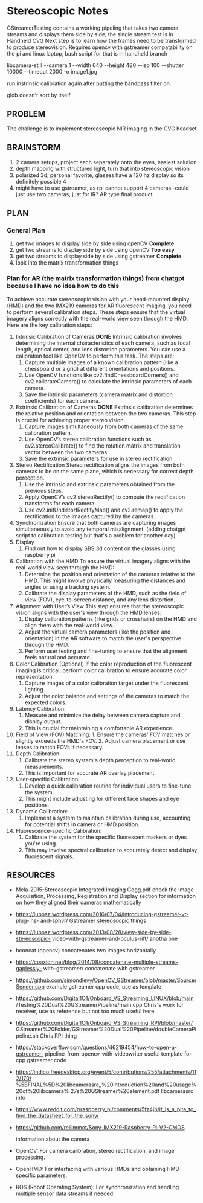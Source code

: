 # Stereoscopic Notes

GStreamerTesting contains a working pipeling that takes two camera streams and displays them side by side, the single stream test is in Handheld CVG 
Next step is to learn how the frames need to be transformed to produce stereovision. Requires opencv with gstreamer compatability on the pi and linux laptop, bash script for that is in handheld branch

libcamera-still --camera 1 --width 640 --height 480 --iso 100 --shutter 10000 --timeout 2000 -o image1.jpg

run instrinsic calibration again after putting the bandpass filter on

glob doesn't sort by itself

## PROBLEM

The challenge is to implement stereoscopic NIR imaging in the CVG headset

## BRAINSTORM
1. 2 camera setups, project each separately onto the eyes, easiest solution
2. depth mapping with structured light, turn that into stereoscopic vision
3. polarized 3d, personal favorite, glasses have a 120 hz display so its definitely possible 4
4. might have to use gstreamer, as rpi cannot support 4 cameras -could just use two cameras, just for IR? AR type final product

## PLAN

### General Plan
1. get two images to display side by side using openCV **Complete**
2. get two streams to display side by side using openCV **Too easy**
3. get two streams to display side by side using gstreamer **Complete**
4. look into the matrix transformation things

### Plan for AR (the matrix transformation things) from chatgpt because I have no idea how to do this

To achieve accurate stereoscopic vision with your head-mounted display (HMD) and the two IMX219 cameras for AR fluorescent imaging, you need to 
perform several calibration steps. These steps ensure that the virtual imagery aligns correctly with the real-world view seen through the HMD. Here 
are the key calibration steps:

1. Intrinsic Calibration of Cameras **DONE**
Intrinsic calibration involves determining the internal characteristics of each camera, such as focal length, optical center, and lens distortion
parameters. You can use a calibration tool like OpenCV to perform this task. The steps are:
	1. Capture multiple images of a known calibration pattern (like a chessboard or a grid) at different orientations and positions.
	2. Use OpenCV functions like cv2.findChessboardCorners() and cv2.calibrateCamera() to calculate the intrinsic parameters of each camera.
	3. Save the intrinsic parameters (camera matrix and distortion coefficients) for each camera.
2. Extrinsic Calibration of Cameras **DONE**
Extrinsic calibration determines the relative position and orientation between the two cameras. This step is crucial for achieving proper stereo 
vision.
	1. Capture images simultaneously from both cameras of the same calibration pattern.
	2. Use OpenCV’s stereo calibration functions such as cv2.stereoCalibrate() to find the rotation matrix and translation vector between the two cameras.
	3. Save the extrinsic parameters for use in stereo rectification.
3. Stereo Rectification
Stereo rectification aligns the images from both cameras to be on the same plane, which is necessary for correct depth perception.
	1. Use the intrinsic and extrinsic parameters obtained from the previous steps.
	2. Apply OpenCV’s cv2.stereoRectify() to compute the rectification transforms for each camera.
	3. Use cv2.initUndistortRectifyMap() and cv2.remap() to apply the rectification to the images captured by the cameras.
4. Synchronization
Ensure that both cameras are capturing images simultaneously to avoid any temporal misalignment. (adding chatgpt script to calibration testing but that's a problem for another day)
5. Display
   	1. Find out how to display SBS 3d content on the glasses using raspberry pi
7. Calibration with the HMD
To ensure the virtual imagery aligns with the real-world view seen through the HMD:
	1. Determine the position and orientation of the cameras relative to the HMD. This might involve physically measuring the distances and angles or using a tracking system.
	2. Calibrate the display parameters of the HMD, such as the field of view (FOV), eye-to-screen distance, and any lens distortion.
8. Alignment with User’s View
This step ensures that the stereoscopic vision aligns with the user's view through the HMD lenses:
	1. Display calibration patterns (like grids or crosshairs) on the HMD and align them with the real-world view.
	1. Adjust the virtual camera parameters (like the position and orientation) in the AR software to match the user's perspective through the HMD.
	1. Perform user testing and fine-tuning to ensure that the alignment feels natural and accurate.
9. Color Calibration (Optional)
If the color reproduction of the fluorescent imaging is critical, perform color calibration to ensure accurate color representation.
	1. Capture images of a color calibration target under the fluorescent lighting.
	2. Adjust the color balance and settings of the cameras to match the expected colors.
10. Latency Calibration:
	1. Measure and minimize the delay between camera capture and display output.
	2. This is crucial for maintaining a comfortable AR experience.
 11. Field of View (FOV) Matching:
	1. Ensure the cameras' FOV matches or slightly exceeds the HMD's FOV.
	2. Adjust camera placement or use lenses to match FOVs if necessary.
12. Depth Calibration:
	1. Calibrate the stereo system's depth perception to real-world measurements.
	2. This is important for accurate AR overlay placement.
13. User-specific Calibration:
	1. Develop a quick calibration routine for individual users to fine-tune the system.
	2. This might include adjusting for different face shapes and eye positions.
14. Dynamic Calibration:
	1. Implement a system to maintain calibration during use, accounting for potential shifts in camera or HMD position.
15. Fluorescence-specific Calibration:
	1. Calibrate the system for the specific fluorescent markers or dyes you're using.
	2. This may involve spectral calibration to accurately detect and display fluorescent signals.

## RESOURCES
- Mela-2015-Stereoscopic Integrated Imaging Gogg.pdf
	check the Image Acquisition, Processing, Registration and Display 
 	section for information on how they aligned their cameras mathematically
- https://lubosz.wordpress.com/2016/07/04/introducing-gstreamer-vr-plug-ins-
and-sphvr/
	Gstreamer stereoscopic things
- https://lubosz.wordpress.com/2013/08/28/view-side-by-side-stereoscopic-
video-with-gstreamer-and-oculus-rift/
	anotha one
- hconcat (opencv) concatenates two images horizontally
- https://coaxion.net/blog/2014/08/concatenate-multiple-streams-gaplessly-
with-gstreamer/
	concatenate with gstreamer
- https://github.com/simondlevy/OpenCV_GStreamer/blob/master/Source/Sender.cpp
	example gstreamer cpp code, use as template
- https://github.com/Digital1O1/Onboard_VS_Streaming_LINUX/blob/main
/Testing%20Dual%20GStreamerPipeline/main.cpp
	Chris's work for receiver, use as reference but not too much useful here
- https://github.com/Digital1O1/Onboard_VS_Streaming_RPI/blob/master/
GStreamer%20Folder/GStreamer%20Dual%20Pipeline/doubleCameraPipeline.sh
	Chris RPI thing
- https://stackoverflow.com/questions/46219454/how-to-open-a-gstreamer-
pipeline-from-opencv-with-videowriter
	useful template for cpp gstreamer code
- https://indico.freedesktop.org/event/5/contributions/255/attachments/112/170/
%5BFINAL%5D%20libcamerasrc_%20Introduction%20and%20usage%20of%20libcamera%
27s%20GStreamer%20element.pdf
	libcamerasrc info
- https://www.reddit.com/r/raspberry_pi/comments/5fz4jb/it_is_a_pita_to_find_the_datasheet_for_the_sony/
- https://github.com/rellimmot/Sony-IMX219-Raspberry-Pi-V2-CMOS

  	information about the camera
- OpenCV: For camera calibration, stereo rectification, and image processing.
- OpenHMD: For interfacing with various HMDs and obtaining HMD-specific parameters.
- ROS (Robot Operating System): For synchronization and handling multiple sensor data streams if needed.

